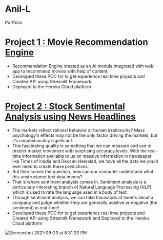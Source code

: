 # Anil-L
Portfolio

# [Project 1 : Movie Recommendation Engine](https://github.com/anillava1999/Movie-Recommendation-System.git)
* Recommendation Engine created as an AI module integrated with web app to recommend movies with help of content, 
* Developed these POC for to get experience real time projects and Created API using Streamlit Framework  
* Deployed to the Heroku Cloud platform




# [Project 2 : Stock Sentimental Analysis using News Headlines](https://github.com/anillava1999/Stock-Sentimental-Analysis-Classifier.git)
* The markets reflect rational behavior or human irrationality? Mass psychology's effects may not be the only factor driving the markets, but it’s unquestionably significant.
* This fascinating quality is something that we can measure and use to predict market movement with surprising accuracy levels.
With the real-time information available to us on massive information in newspaper like Times of Inadia and Deccan Haeralad, we have all the data we could ever need to create these predictions.
* But then comes the question, how can our computer understand what this unstructured text data means?
* That is where sentiment analysis comes in. Sentiment analysis is a particularly interesting branch of Natural Language Processing (NLP), which is used to rate the language used in a body of text.
* Through sentiment analysis, we can take thousands of tweets about a company and judge whether they are generally positive or negative (the sentiment) in real-time!
* Developed these POC for to get experience real time projects and Created API using Streamlit Framework and Deployed to the Heroku Cloud platform


![Screenshot 2021-09-23 at 8 31 20 PM](https://user-images.githubusercontent.com/71332138/134535597-e985cec4-389e-4918-b9d2-39dfb72b4b4e.png)
